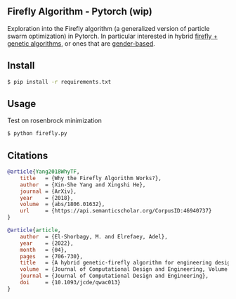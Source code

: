 ## Firefly Algorithm - Pytorch (wip)

Exploration into the Firefly algorithm (a generalized version of particle swarm optimization) in Pytorch. In particular interested in hybrid <a href="https://academic.oup.com/jcde/article/9/2/706/6566441">firefly + genetic algorithms</a>, or ones that are <a href="https://www.sciencedirect.com/science/article/abs/pii/S0957417423005298">gender-based</a>.

## Install

```bash
$ pip install -r requirements.txt
```

## Usage

Test on rosenbrock minimization

```bash
$ python firefly.py
```

## Citations

```bibtex
@article{Yang2018WhyTF,
    title   = {Why the Firefly Algorithm Works?},
    author  = {Xin-She Yang and Xingshi He},
    journal = {ArXiv},
    year    = {2018},
    volume  = {abs/1806.01632},
    url     = {https://api.semanticscholar.org/CorpusID:46940737}
}
```

```bibtex
@article{article,
    author  = {El-Shorbagy, M. and Elrefaey, Adel},
    year    = {2022},
    month   = {04},
    pages   = {706-730},
    title   = {A hybrid genetic-firefly algorithm for engineering design problems},
    volume  = {Journal of Computational Design and Engineering, Volume 9},
    journal = {Journal of Computational Design and Engineering},
    doi     = {10.1093/jcde/qwac013}
}
```
